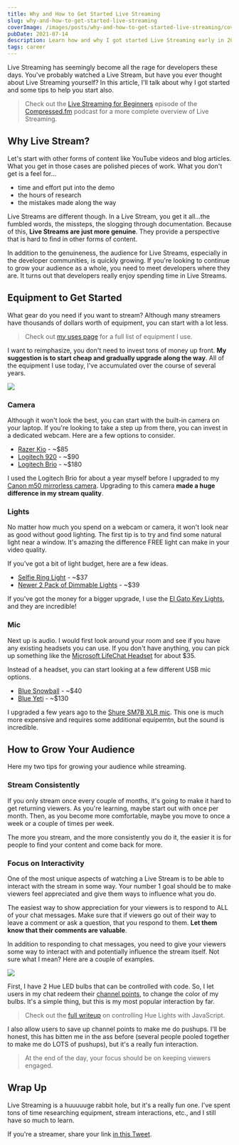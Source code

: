 ```yaml
---
title: Why and How to Get Started Live Streaming
slug: why-and-how-to-get-started-live-streaming
coverImage: /images/posts/why-and-how-to-get-started-live-streaming/cover.png
pubDate: 2021-07-14
description: Learn how and why I got started Live Streaming early in 2020.
tags: career
---
```


Live Streaming has seemingly become all the rage for developers these days. You've probably watched a Live Stream, but have you ever thought about Live Streaming yourself? In this article, I'll talk about why I got started and some tips to help you start also.

> Check out the [Live Streaming for Beginners](https://www.compressed.fm/episode/16) episode of the [Compressed.fm](https://www.compressed.fm) podcast for a more complete overview of Live Streaming.

## Why Live Stream?

Let's start with other forms of content like YouTube videos and blog articles. What you get in those cases are polished pieces of work. What you don't get is a feel for...

- time and effort put into the demo
- the hours of research
- the mistakes made along the way

Live Streams are different though. In a Live Stream, you get it all...the fumbled words, the missteps, the slogging through documentation. Because of this, **Live Streams are just more genuine**. They provide a perspective that is hard to find in other forms of content.

In addition to the genuineness, the audience for Live Streams, especially in the developer communities, is quickly growing. If you're looking to continue to grow your audience as a whole, you need to meet developers where they are. It turns out that developers really enjoy spending time in Live Streams.

## Equipment to Get Started

What gear do you need if you want to stream? Although many streamers have thousands of dollars worth of equipment, you can start with a lot less.

> Check out [my uses page](https://www.jamesqquick.com/uses/) for a full list of equipment I use.

I want to reimphasize, you don't need to invest tons of money up front. **My suggestion is to start cheap and gradually upgrade along the way**. All of the equipment I use today, I've accumulated over the course of several years.

![](/images/posts/why-and-how-to-get-started-live-streaming/1.png)

### Camera

Although it won't look the best, you can start with the built-in camera on your laptop. If you're looking to take a step up from there, you can invest in a dedicated webcam. Here are a few options to consider.

- [Razer Kio](https://www.amazon.com/Razer-Kiyo-Streaming-Webcam-Built/dp/B075N1BYWB) - ~$85
- [Logitech 920](https://www.amazon.com/Logitech-C920x-Pro-HD-Webcam/dp/B085TFF7M1) - ~$90
- [Logitech Brio](https://www.amazon.com/Logitech-BRIO-Conferencing-Recording-Streaming/dp/B01N5UOYC4) - ~$180

I used the Logitech Brio for about a year myself before I upgraded to my [Canon m50 mirrorless camera](https://www.amazon.com/Canon-Mirrorless-Camera-EF-M15-45mm-Video/dp/B079Y45KTJ/ref=sr_1_3?dchild=1&keywords=canon+m50&qid=1626266780&sr=8-3). Upgrading to this camera **made a huge difference in my stream quality**.

### Lights

No matter how much you spend on a webcam or camera, it won't look near as good without good lighting. The first tip is to try and find some natural light near a window. It's amazing the difference FREE light can make in your video quality.

If you've got a bit of light budget, here are a few ideas.

- [Selfie Ring Light](https://www.amazon.com/UBeesize-Recording%EF%BC%86Live-Streaming-Instagram-Compatible/dp/B08L5VKNWR/ref=sr_1_3?dchild=1&keywords=selfie+ring+light&qid=1626268522&sr=8-3) - ~$37
- [Newer 2 Pack of Dimmable Lights](https://www.amazon.com/Neewer-Dimmable-Adjustable-Tabletop-Photography/dp/B07T8FBZC2/ref=sr_1_5?dchild=1&keywords=neewer+2+pack+lights&qid=1626268542&sr=8-5) - ~$39

If you've got the money for a bigger upgrade, I use the [El Gato Key Lights](https://www.amazon.com/Elgato-Key-Light-Professional-App-Enabled/dp/B07L755X9G/ref=sr_1_3?dchild=1&keywords=elgato+key+lights&qid=1626267341&sr=8-3), and they are incredible!

### Mic

Next up is audio. I would first look around your room and see if you have any existing headsets you can use. If you don't have anything, you can pick up something like the [Microsoft LifeChat Headset](https://www.amazon.com/Microsoft-LifeChat-LX-6000-for-Business/dp/B00465UNYI/ref=sr_1_1?dchild=1&keywords=microsoft+live+chat&qid=1626266887&sr=8-1) for about $35.

Instead of a headset, you can start looking at a few different USB mic options.

- [Blue Snowball](https://www.amazon.com/Blue-Snowball-Condenser-Microphone-Cardioid/dp/B014PYGTUQ/ref=sr_1_8?dchild=1&keywords=usb+mic&qid=1626267054&sr=8-8) - ~$40
- [Blue Yeti](https://www.amazon.com/Blue-Yeti-USB-Microphone-Blackout/dp/B00N1YPXW2/ref=sr_1_1_sspa?dchild=1&keywords=blue+yeti&qid=1626267107&sr=8-1-spons&psc=1&spLa=ZW5jcnlwdGVkUXVhbGlmaWVyPUEzUEhUVkg4M1VVNUZZJmVuY3J5cHRlZElkPUExMDExNTUyM0tNQkJDVkhPQ0pOTiZlbmNyeXB0ZWRBZElkPUEwMjM0NTI0MzA5OThFRlg0U1VORiZ3aWRnZXROYW1lPXNwX2F0ZiZhY3Rpb249Y2xpY2tSZWRpcmVjdCZkb05vdExvZ0NsaWNrPXRydWU=) - ~$130

I upgraded a few years ago to the [Shure SM7B XLR mic](https://www.amazon.com/Shure-SM7B-Cardioid-Dynamic-Microphone/dp/B0002E4Z8M/ref=sr_1_1_sspa?dchild=1&keywords=shure+sm7b&qid=1626267189&sr=8-1-spons&psc=1&spLa=ZW5jcnlwdGVkUXVhbGlmaWVyPUFUSEcxM1BGOTFCNzUmZW5jcnlwdGVkSWQ9QTAwMjE1ODYyVko2Vk85Tjc4TFk3JmVuY3J5cHRlZEFkSWQ9QTA5NTczNzkxNExKQ1pEQUg3RFFVJndpZGdldE5hbWU9c3BfYXRmJmFjdGlvbj1jbGlja1JlZGlyZWN0JmRvTm90TG9nQ2xpY2s9dHJ1ZQ==). This one is much more expensive and requires some additional equipemtn, but the sound is incredible.

## How to Grow Your Audience

Here my two tips for growing your audience while streaming.

### Stream Consistently

If you only stream once every couple of months, it's going to make it hard to get returning viewers. As you're learning, maybe start out with once per month. Then, as you become more comfortable, maybe you move to once a week or a couple of times per week.

The more you stream, and the more consistently you do it, the easier it is for people to find your content and come back for more.

### Focus on Interactivity

One of the most unique aspects of watching a Live Stream is to be able to interact with the stream in some way. Your number 1 goal should be to make viewers feel appreciated and give them ways to influence what you do.

The easiest way to show appreciation for your viewers is to respond to ALL of your chat messages. Make sure that if viewers go out of their way to leave a comment or ask a question, that you respond to them. **Let them know that their comments are valuable**.

In addition to responding to chat messages, you need to give your viewers some way to interact with and potentially influence the stream itself. Not sure what I mean? Here are a couple of examples.

![](/images/posts/why-and-how-to-get-started-live-streaming/2.png)

First, I have 2 Hue LED bulbs that can be controlled with code. So, I let users in my chat redeem their [channel points](https://help.twitch.tv/s/article/channel-points-guide?language=en_US), to change the color of my bulbs. It's a simple thing, but this is my most popular interaction by far.

> Check out the [full writeup](https://auth0.com/blog/how-to-control-hue-lights-with-javascript/) on controlling Hue Lights with JavaScript.

I also allow users to save up channel points to make me do pushups. I'll be honest, this has bitten me in the ass before (several people pooled together to make me do LOTS of pushups), but it's a really fun interaction.

> At the end of the day, your focus should be on keeping viewers engaged.

## Wrap Up

Live Streaming is a huuuuuge rabbit hole, but it's a really fun one. I've spent tons of time researching equipment, stream interactions, etc., and I still have so much to learn.

If you're a streamer, share your link [in this Tweet](https://twitter.com/jamesqquick/status/1415297731946496002?s=20).

